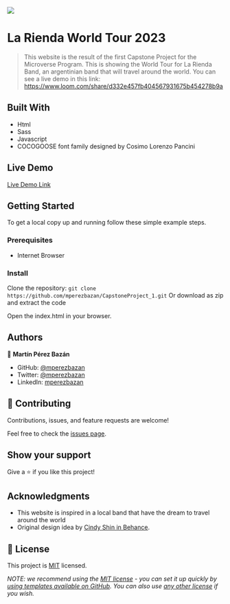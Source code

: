 ![](https://img.shields.io/badge/Microverse-blueviolet)

# La Rienda World Tour 2023

> This website is the result of the first Capstone Project for the Microverse Program.
> This is showing the World Tour for La Rienda Band, an argentinian band that will travel around the world.
> You can see a live demo in this link:
> https://www.loom.com/share/d332e457fb404567931675b454278b9a
> 

## Built With

- Html
- Sass
- Javascript
- COCOGOOSE font family designed by Cosimo Lorenzo Pancini 

## Live Demo

[Live Demo Link](https://mperezbazan.github.io/CapstoneProject_1/)


## Getting Started

To get a local copy up and running follow these simple example steps.

### Prerequisites

- Internet Browser
### Install
Clone the repository:
`git clone https://github.com/mperezbazan/CapstoneProject_1.git`
Or download as zip and extract the code 

Open the index.html in your browser.

## Authors

👤 **Martín Pérez Bazán**

- GitHub: [@mperezbazan](https://github.com/mperezbazan)
- Twitter: [@mperezbazan](https://twitter.com/mperezbazan)
- LinkedIn: [mperezbazan](https://linkedin.com/in/mperezbazan)

## 🤝 Contributing

Contributions, issues, and feature requests are welcome!

Feel free to check the [issues page](../../issues/).

## Show your support

Give a ⭐️ if you like this project!

## Acknowledgments

- This website is inspired in a local band that have the dream to travel around the world
- Original design idea by [Cindy Shin in Behance](https://www.behance.net/adagio07).

## 📝 License

This project is [MIT](./LICENSE) licensed.

_NOTE: we recommend using the [MIT license](https://choosealicense.com/licenses/mit/) - you can set it up quickly by [using templates available on GitHub](https://docs.github.com/en/communities/setting-up-your-project-for-healthy-contributions/adding-a-license-to-a-repository). You can also use [any other license](https://choosealicense.com/licenses/) if you wish._
